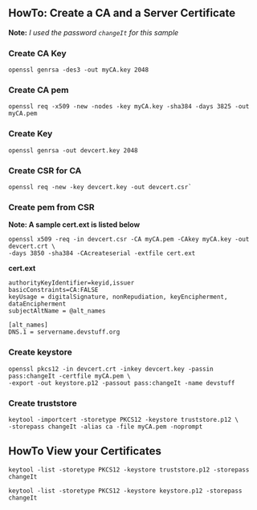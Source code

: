 ## HowTo: Create a CA and a Server Certificate

**Note:** _I used the password `changeIt` for this sample_
### Create CA Key
```
openssl genrsa -des3 -out myCA.key 2048
```

### Create CA pem
```
openssl req -x509 -new -nodes -key myCA.key -sha384 -days 3825 -out myCA.pem
```

### Create Key
```
openssl genrsa -out devcert.key 2048
```

### Create CSR for CA
```
openssl req -new -key devcert.key -out devcert.csr`
```

### Create pem from CSR
**Note: A sample cert.ext is listed below**
```
openssl x509 -req -in devcert.csr -CA myCA.pem -CAkey myCA.key -out devcert.crt \
-days 3850 -sha384 -CAcreateserial -extfile cert.ext
```

**cert.ext**
```
authorityKeyIdentifier=keyid,issuer
basicConstraints=CA:FALSE
keyUsage = digitalSignature, nonRepudiation, keyEncipherment, dataEncipherment
subjectAltName = @alt_names

[alt_names]
DNS.1 = servername.devstuff.org
```


### Create keystore
```
openssl pkcs12 -in devcert.crt -inkey devcert.key -passin pass:changeIt -certfile myCA.pem \
-export -out keystore.p12 -passout pass:changeIt -name devstuff
```

### Create truststore
```
keytool -importcert -storetype PKCS12 -keystore truststore.p12 \
-storepass changeIt -alias ca -file myCA.pem -noprompt
```

## HowTo View your Certificates
```
keytool -list -storetype PKCS12 -keystore truststore.p12 -storepass changeIt

keytool -list -storetype PKCS12 -keystore keystore.p12 -storepass changeIt
```
